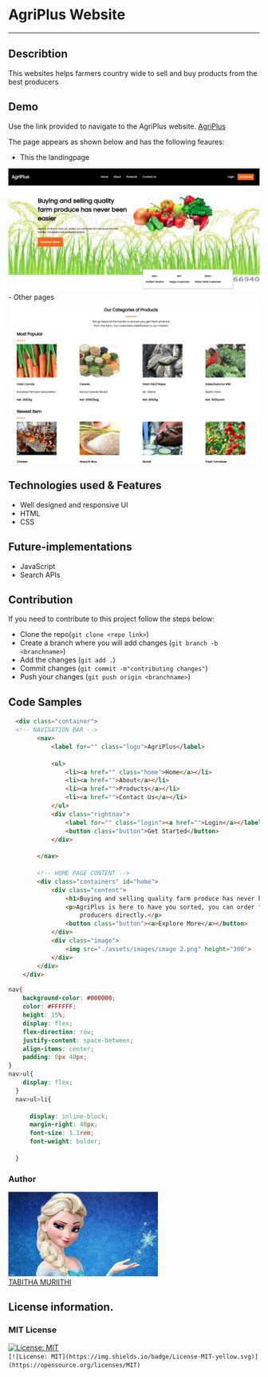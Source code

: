# AgriPlus Website
***

## Describtion
This websites helps farmers country wide to sell and buy products from the best producers

## Demo
Use the link provided to navigate to the AgriPlus website.
[AgriPlus](https://sheetabz.github.io/AgriPlus-Website/)<br>

The page appears as shown below and has the following feaures:
- This the landingpage
<img src="./assets/images/AgriPage1.png">
- Other pages<br>
<img src="./assets/images/AgiPage2.png">

## Technologies used & Features
- Well designed and responsive UI
- HTML
- CSS

## Future-implementations 
- JavaScript
- Search APIs

## Contribution
If you need to contribute to this project follow the steps below:<br>
- Clone the repo(`git clone <repo link>`)
- Create a branch where you will add changes (`git branch -b <branchname>`)
- Add the changes (`git add .`)
- Commit changes (`git commit -m"contributing changes"`)
- Push your changes (`git push origin <branchname>`)

## Code Samples
```Html
  <div class="container">
  <!-- NAVIGATION BAR -->
        <nav>
            <label for="" class="logo">AgriPlus</label>
        
            <ul>
                <li><a href="" class="home">Home</a></li>
                <li><a href="">About</a></li>
                <li><a href="">Products</a></li>
                <li><a href="">Contact Us</a></li>
            </ul>
            <div class="rightnav">
                <label for="" class="login"><a href="">Login</a></label>
                <button class="button">Get Started</button>
            </div>
        
        </nav>

        <!-- HOME PAGE CONTENT -->
        <div class="containers" id="home">
            <div class="content">
                <h1>Buying and selling quality farm produce has never been easier</h1>
                <p>AgriPlus is here to have you sorted, you can order farm produce from the farmers, harvesters and
                    producers directly.</p>
                <button class="button"><a>Explore More</a></button>
            </div>
            <div class="image">
                <img src="./assets/images/image 2.png" height="300">
            </div>
        </div>
    </div>
```
```Css
nav{
    background-color: #000000;
    color: #FFFFFF;
    height: 15%;
    display: flex;
    flex-direction: row;
    justify-content: space-between;
    align-items: center;
    padding: 0px 40px;
}
nav>ul{
    display: flex;
  }
  nav>ul>li{
      
      display: inline-block;
      margin-right: 40px;
      font-size: 1.1rem;
      font-weight: bolder;
  
  }
```
### Author
[<img src="./assets/images/profile2.jpg" width="300px">](https://github.com/SheeTabz)<br>
[TABITHA MURIITHI](https://github.com/SheeTabz)

## License information.
### MIT License
[![License: MIT](https://img.shields.io/badge/License-MIT-yellow.svg)](https://opensource.org/licenses/MIT)  
`[![License: MIT](https://img.shields.io/badge/License-MIT-yellow.svg)](https://opensource.org/licenses/MIT)`

